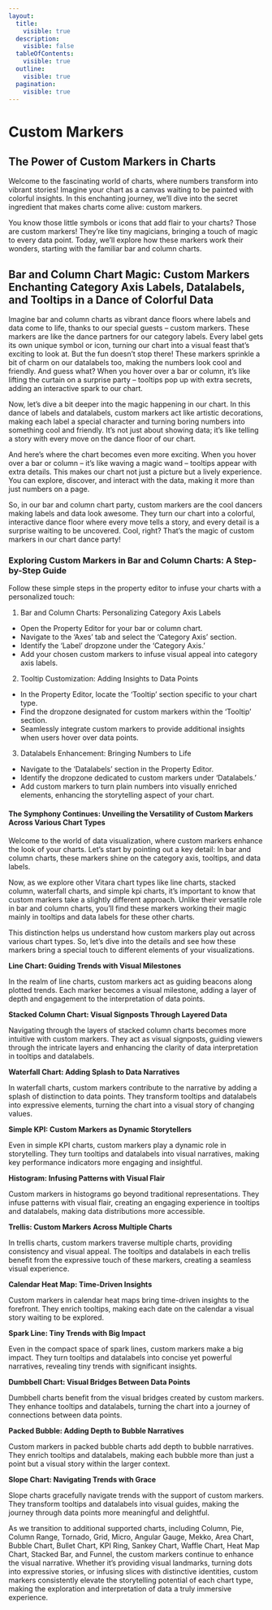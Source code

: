 ```yaml
---
layout:
  title:
    visible: true
  description:
    visible: false
  tableOfContents:
    visible: true
  outline:
    visible: true
  pagination:
    visible: true
---
```


# Custom Markers

## The Power of Custom Markers in Charts <a href="#the-power-of-custom-markers-in-charts" id="the-power-of-custom-markers-in-charts"></a>

Welcome to the fascinating world of charts, where numbers transform into vibrant stories! Imagine your chart as a canvas waiting to be painted with colorful insights. In this enchanting journey, we’ll dive into the secret ingredient that makes charts come alive: custom markers.

You know those little symbols or icons that add flair to your charts? Those are custom markers! They’re like tiny magicians, bringing a touch of magic to every data point. Today, we’ll explore how these markers work their wonders, starting with the familiar bar and column charts.

## Bar and Column Chart Magic: Custom Markers Enchanting Category Axis Labels, Datalabels, and Tooltips in a Dance of Colorful Data <a href="#bar-and-column-chart-magic-custom-markers-enchanting-category-axis-labels-datalabels-and-tooltips-in" id="bar-and-column-chart-magic-custom-markers-enchanting-category-axis-labels-datalabels-and-tooltips-in"></a>

Imagine bar and column charts as vibrant dance floors where labels and data come to life, thanks to our special guests – custom markers. These markers are like the dance partners for our category labels. Every label gets its own unique symbol or icon, turning our chart into a visual feast that’s exciting to look at. But the fun doesn’t stop there! These markers sprinkle a bit of charm on our datalabels too, making the numbers look cool and friendly. And guess what? When you hover over a bar or column, it’s like lifting the curtain on a surprise party – tooltips pop up with extra secrets, adding an interactive spark to our chart.

Now, let’s dive a bit deeper into the magic happening in our chart. In this dance of labels and datalabels, custom markers act like artistic decorations, making each label a special character and turning boring numbers into something cool and friendly. It’s not just about showing data; it’s like telling a story with every move on the dance floor of our chart.

And here’s where the chart becomes even more exciting. When you hover over a bar or column – it’s like waving a magic wand – tooltips appear with extra details. This makes our chart not just a picture but a lively experience. You can explore, discover, and interact with the data, making it more than just numbers on a page.

So, in our bar and column chart party, custom markers are the cool dancers making labels and data look awesome. They turn our chart into a colorful, interactive dance floor where every move tells a story, and every detail is a surprise waiting to be uncovered. Cool, right? That’s the magic of custom markers in our chart dance party!

### **Exploring Custom Markers in Bar and Column Charts: A Step-by-Step Guide**

Follow these simple steps in the property editor to infuse your charts with a personalized touch:

1. Bar and Column Charts: Personalizing Category Axis Labels

* Open the Property Editor for your bar or column chart.
* Navigate to the ‘Axes’ tab and select the ‘Category Axis’ section.
* Identify the ‘Label’ dropzone under the ‘Category Axis.’
* Add your chosen custom markers to infuse visual appeal into category axis labels.

2. Tooltip Customization: Adding Insights to Data Points

* In the Property Editor, locate the ‘Tooltip’ section specific to your chart type.
* Find the dropzone designated for custom markers within the ‘Tooltip’ section.
* Seamlessly integrate custom markers to provide additional insights when users hover over data points.

3. Datalabels Enhancement: Bringing Numbers to Life

* Navigate to the ‘Datalabels’ section in the Property Editor.
* Identify the dropzone dedicated to custom markers under ‘Datalabels.’
* Add custom markers to turn plain numbers into visually enriched elements, enhancing the storytelling aspect of your chart.

#### The Symphony Continues: Unveiling the Versatility of Custom Markers Across Various Chart Types <a href="#the-symphony-continues-unveiling-the-versatility-of-custom-markers-across-various-chart-types" id="the-symphony-continues-unveiling-the-versatility-of-custom-markers-across-various-chart-types"></a>

Welcome to the world of data visualization, where custom markers enhance the look of your charts. Let’s start by pointing out a key detail: In bar and column charts, these markers shine on the category axis, tooltips, and data labels.

Now, as we explore other Vitara chart types like line charts, stacked column, waterfall charts, and simple kpi charts, it’s important to know that custom markers take a slightly different approach. Unlike their versatile role in bar and column charts, you’ll find these markers working their magic mainly in tooltips and data labels for these other charts.

This distinction helps us understand how custom markers play out across various chart types. So, let’s dive into the details and see how these markers bring a special touch to different elements of your visualizations.

**Line Chart: Guiding Trends with Visual Milestones**

In the realm of line charts, custom markers act as guiding beacons along plotted trends. Each marker becomes a visual milestone, adding a layer of depth and engagement to the interpretation of data points.

**Stacked Column Chart: Visual Signposts Through Layered Data**

Navigating through the layers of stacked column charts becomes more intuitive with custom markers. They act as visual signposts, guiding viewers through the intricate layers and enhancing the clarity of data interpretation in tooltips and datalabels.

**Waterfall Chart: Adding Splash to Data Narratives**

In waterfall charts, custom markers contribute to the narrative by adding a splash of distinction to data points. They transform tooltips and datalabels into expressive elements, turning the chart into a visual story of changing values.

**Simple KPI: Custom Markers as Dynamic Storytellers**

Even in simple KPI charts, custom markers play a dynamic role in storytelling. They turn tooltips and datalabels into visual narratives, making key performance indicators more engaging and insightful.

**Histogram: Infusing Patterns with Visual Flair**

Custom markers in histograms go beyond traditional representations. They infuse patterns with visual flair, creating an engaging experience in tooltips and datalabels, making data distributions more accessible.

**Trellis: Custom Markers Across Multiple Charts**

In trellis charts, custom markers traverse multiple charts, providing consistency and visual appeal. The tooltips and datalabels in each trellis benefit from the expressive touch of these markers, creating a seamless visual experience.

**Calendar Heat Map: Time-Driven Insights**

Custom markers in calendar heat maps bring time-driven insights to the forefront. They enrich tooltips, making each date on the calendar a visual story waiting to be explored.

**Spark Line: Tiny Trends with Big Impact**

Even in the compact space of spark lines, custom markers make a big impact. They turn tooltips and datalabels into concise yet powerful narratives, revealing tiny trends with significant insights.

**Dumbbell Chart: Visual Bridges Between Data Points**

Dumbbell charts benefit from the visual bridges created by custom markers. They enhance tooltips and datalabels, turning the chart into a journey of connections between data points.

**Packed Bubble: Adding Depth to Bubble Narratives**

Custom markers in packed bubble charts add depth to bubble narratives. They enrich tooltips and datalabels, making each bubble more than just a point but a visual story within the larger context.

**Slope Chart: Navigating Trends with Grace**

Slope charts gracefully navigate trends with the support of custom markers. They transform tooltips and datalabels into visual guides, making the journey through data points more meaningful and delightful.

As we transition to additional supported charts, including Column, Pie, Column Range, Tornado, Grid, Micro, Angular Gauge, Mekko, Area Chart, Bubble Chart, Bullet Chart, KPI Ring, Sankey Chart, Waffle Chart, Heat Map Chart, Stacked Bar, and Funnel, the custom markers continue to enhance the visual narrative. Whether it’s providing visual landmarks, turning dots into expressive stories, or infusing slices with distinctive identities, custom markers consistently elevate the storytelling potential of each chart type, making the exploration and interpretation of data a truly immersive experience.
